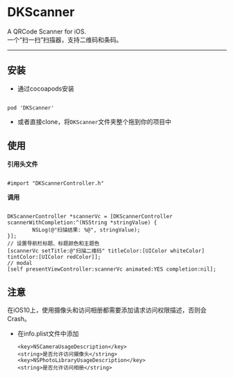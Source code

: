 # DKScanner
A QRCode Scanner for iOS.
<br>一个“扫一扫”扫描器，支持二维码和条码。
****

## 安装

- 通过cocoapods安装

```objc

pod 'DKScanner'

```

- 或者直接clone，将`DKScanner`文件夹整个拖到你的项目中

## 使用

**引用头文件**

```objc

#import "DKScannerController.h" 

```

**调用**

```objc

DKScannerController *scannerVc = [DKScannerController scannerWithCompletion:^(NSString *stringValue) {
        NSLog(@"扫描结果: %@", stringValue);
}];
// 设置导航栏标题、标题颜色和主题色
[scannerVc setTitle:@"扫描二维码" titleColor:[UIColor whiteColor] tintColor:[UIColor redColor]];
// modal
[self presentViewController:scannerVc animated:YES completion:nil];

```

## 注意

在iOS10上，使用摄像头和访问相册都需要添加请求访问权限描述，否则会Crash。

* 在info.plist文件中添加

  ```objc
  <key>NSCameraUsageDescription</key>
  <string>是否允许访问摄像头</string>
  <key>NSPhotoLibraryUsageDescription</key>
  <string>是否允许访问相册</string>
  ```